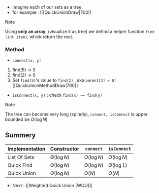 - Imagine each of our sets as a tree.
- for example :
![[QuickUnionDraw|700]]

> [!Note]
> Using **only an array**. (visualize it as tree)
> we defind a helper function `find (int item)`, whick return the root.


### Method
- `connect(x, y)`
1. find(5) -> 3
2. find(2) -> 0
3. Set `find(5)`'s value to `find(2)` , aka `parent[3] = 0`
![[QuickUnionMethodDraw|700]]

- `isConnect(x, y)` : check `find(x) == find(y)`

> [!Note]
> The tree can become very long (spindly), 
> `connect, isConnect` is upper bounded be $O(\log N)$ 

## Summery
| Implementation | Constructor      | `connect`        | `isConnect`      |
| -------------- | ---------------- | ---------------- | ---------------- |
| List Of Sets   | $\Theta(\log N)$ | $O(\log N)$      | $O(\log N)$      |
| Quick Find     | $\Theta(\log N)$ | $\Theta(\log N)$ | $\Theta(\log 1)$ |
| Quick Union    | $\Theta(\log N)$ | $O(N)$      | $O(N)$                 |

- Next : [[Weighted Quick Union (WQU)]]